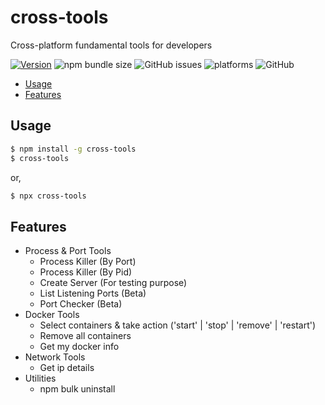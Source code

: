# cross-tools

Cross-platform fundamental tools for developers

[![Version](https://img.shields.io/npm/v/cross-tools.svg)](https://npmjs.org/package/cross-tools)
![npm bundle size](https://img.shields.io/bundlephobia/minzip/cross-tools)
![GitHub issues](https://img.shields.io/github/issues/tahsinature/cross-tools)
![platforms](https://img.shields.io/badge/platforms-macOS%20%E2%97%8F%20Windows%20%E2%97%8F%20Linux-blue)
![GitHub](https://img.shields.io/github/license/tahsinature/cross-tools)

<!-- toc -->

- [Usage](#usage)
- [Features](#features)
<!-- tocstop -->

## Usage

<!-- usage -->

```bash
$ npm install -g cross-tools
$ cross-tools
```

or,

```bash
$ npx cross-tools
```

<!-- usagestop -->

## Features

- Process & Port Tools
  - Process Killer (By Port)
  - Process Killer (By Pid)
  - Create Server (For testing purpose)
  - List Listening Ports (Beta)
  - Port Checker (Beta)
- Docker Tools
  - Select containers & take action ('start' | 'stop' | 'remove' | 'restart')
  - Remove all containers
  - Get my docker info
- Network Tools
  - Get ip details
- Utilities
  - npm bulk uninstall
